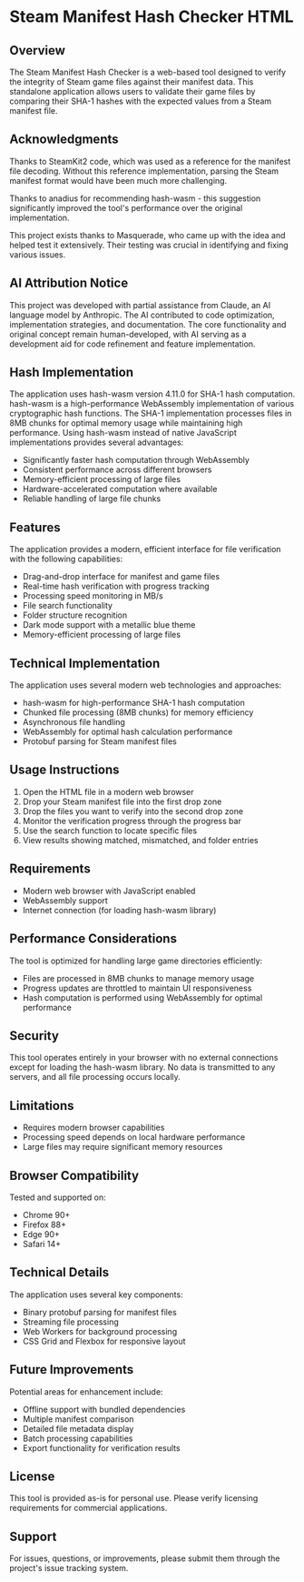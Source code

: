 # Steam Manifest Hash Checker HTML

## Overview
The Steam Manifest Hash Checker is a web-based tool designed to verify the integrity of Steam game files against their manifest data. This standalone application allows users to validate their game files by comparing their SHA-1 hashes with the expected values from a Steam manifest file.

## Acknowledgments
Thanks to SteamKit2 code, which was used as a reference for the manifest file decoding. Without this reference implementation, parsing the Steam manifest format would have been much more challenging.

Thanks to anadius for recommending hash-wasm - this suggestion significantly improved the tool's performance over the original implementation.

This project exists thanks to Masquerade, who came up with the idea and helped test it extensively. Their testing was crucial in identifying and fixing various issues.

## AI Attribution Notice
This project was developed with partial assistance from Claude, an AI language model by Anthropic. The AI contributed to code optimization, implementation strategies, and documentation. The core functionality and original concept remain human-developed, with AI serving as a development aid for code refinement and feature implementation.

## Hash Implementation
The application uses hash-wasm version 4.11.0 for SHA-1 hash computation. hash-wasm is a high-performance WebAssembly implementation of various cryptographic hash functions. The SHA-1 implementation processes files in 8MB chunks for optimal memory usage while maintaining high performance. Using hash-wasm instead of native JavaScript implementations provides several advantages:

- Significantly faster hash computation through WebAssembly
- Consistent performance across different browsers
- Memory-efficient processing of large files
- Hardware-accelerated computation where available
- Reliable handling of large file chunks

## Features
The application provides a modern, efficient interface for file verification with the following capabilities:

- Drag-and-drop interface for manifest and game files
- Real-time hash verification with progress tracking
- Processing speed monitoring in MB/s
- File search functionality
- Folder structure recognition
- Dark mode support with a metallic blue theme
- Memory-efficient processing of large files

## Technical Implementation
The application uses several modern web technologies and approaches:

- hash-wasm for high-performance SHA-1 hash computation
- Chunked file processing (8MB chunks) for memory efficiency
- Asynchronous file handling
- WebAssembly for optimal hash calculation performance
- Protobuf parsing for Steam manifest files

## Usage Instructions

1. Open the HTML file in a modern web browser
2. Drop your Steam manifest file into the first drop zone
3. Drop the files you want to verify into the second drop zone
4. Monitor the verification progress through the progress bar
5. Use the search function to locate specific files
6. View results showing matched, mismatched, and folder entries

## Requirements
- Modern web browser with JavaScript enabled
- WebAssembly support
- Internet connection (for loading hash-wasm library)

## Performance Considerations
The tool is optimized for handling large game directories efficiently:

- Files are processed in 8MB chunks to manage memory usage
- Progress updates are throttled to maintain UI responsiveness
- Hash computation is performed using WebAssembly for optimal performance

## Security
This tool operates entirely in your browser with no external connections except for loading the hash-wasm library. No data is transmitted to any servers, and all file processing occurs locally.

## Limitations
- Requires modern browser capabilities
- Processing speed depends on local hardware performance
- Large files may require significant memory resources

## Browser Compatibility
Tested and supported on:
- Chrome 90+
- Firefox 88+
- Edge 90+
- Safari 14+

## Technical Details
The application uses several key components:

- Binary protobuf parsing for manifest files
- Streaming file processing
- Web Workers for background processing
- CSS Grid and Flexbox for responsive layout

## Future Improvements
Potential areas for enhancement include:

- Offline support with bundled dependencies
- Multiple manifest comparison
- Detailed file metadata display
- Batch processing capabilities
- Export functionality for verification results

## License
This tool is provided as-is for personal use. Please verify licensing requirements for commercial applications.

## Support
For issues, questions, or improvements, please submit them through the project's issue tracking system.

